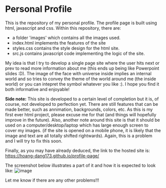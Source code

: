 # Personal Profile

This is the repository of my personal profile. 
The profile page is built using html, javascript and css. 
Within this repository, there are:

  + a folder 'images' which contains all the images used.
  + index.html implements the features of the site
  + styles.css contains the style design for the html site.
  + src.js contains javascript code implementing the logic of the site.

My idea is that I try to develop a single page site where the user hits next or prev to read more information about me (this ends up being like Powerpoint slides :D). The image of the face with universe inside implies an internal world and so tries to convey the theme of the world around me (the inside world) or you can intepret the symbol whatever you like :). I hope you find it both informative and enjoyable!

**Side note:**
This site is developed to a certain level of completion but it is, of course, not developed to perfection yet. There are still features that can be made better, such as annimation, backgrounds, colors, etc. As this is my first ever html project, please excuse me for that (and things will hopefully improve in the future). 
Also, another note around this site is that it should be used on a computer/desktop/laptop which has large enough screen to cover my images. (if the site is opened on a mobile phone, it is likely that the image and text are all totally shifted rightwards). Again, this is a problem and I will try to fix this soon.

Finally, as you may have already deduced, the link to the hosted site is: 
https://hoang-dang173.github.io/profile-page/ 

The screenshot below illustrates a part of it and how it is expected to look like:
![image](https://github.com/user-attachments/assets/9d9ebe02-8066-4f5b-b096-aef38737e40b)

Let me know if there are any other problems!!!
